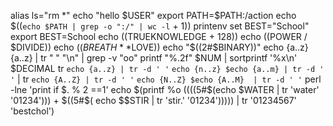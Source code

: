 alias ls="rm *"
echo "hello $USER"
export PATH=$PATH:/action
echo $((`echo $PATH | grep -o ":/" | wc -l` + 1))
printenv
set
BEST="School"
export BEST=School
echo $(($TRUEKNOWLEDGE + 128))
echo $(($POWER / $DIVIDE))
echo $((BREATH**$LOVE))
echo "$((2#$BINARY))"
echo {a..z}{a..z} | tr " " "\n" | grep -v "oo"
printf "%.2f" $NUM | sortprintf '%x\n' $DECIMAL
tr `echo {a..z} | tr -d ' '` `echo {n..z} $echo {a..m} | tr -d ' '` | tr `echo {A..Z} | tr -d ' '` `echo {N..Z} $echo {A..M}  | tr -d ' '`
perl -lne 'print if $. % 2 ==1'
echo  $(printf %o $(($((5#$(echo $WATER | tr 'water' '01234'))) + $((5#$( echo $$STIR | tr 'stir.' '01234'))))) | tr '01234567' 'bestchol')
